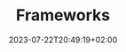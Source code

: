 ---
title: Frameworks
date: 2023-07-22T20:49:19+02:00
draft: false

subtitle: 

weight: 20

tags: [framework]
---